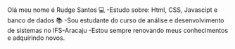 Olá meu nome é Rudge Santos
💻 -Estudo sobre: Html, CSS, Javascipt e banco de dados
📚 -Sou estudante do curso de análise e desenvolvimento de sistemas no IFS-Aracaju
   -Estou sempre renovando meus conhecimentos e adquirindo novos.
